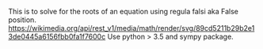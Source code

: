 This is to solve for the roots of an equation using regula falsi aka False position.
https://wikimedia.org/api/rest_v1/media/math/render/svg/89cd5211b29b2e13de0445a6156fbb0fa1f7600c
Use python > 3.5
and sympy package.
